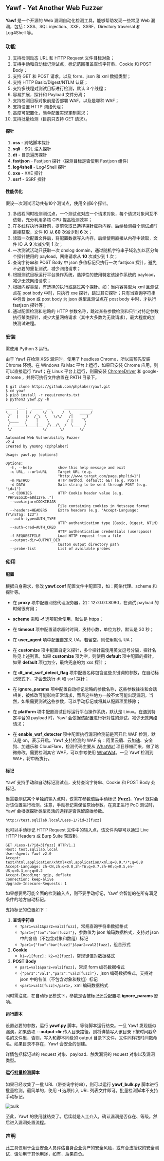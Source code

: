 ## Yawf - Yet Another Web Fuzzer

**Yawf** 是一个开源的 Web 漏洞自动化检测工具，能够帮助发现一些常见 Web 漏洞，包括：XSS、SQL injection、XXE、SSRF、Directory traversal 和 Log4Shell 等。

### 功能

1.  支持检测动态 URL 和 HTTP Request 文件目标对象；
2.  支持手动和自动标记测试点，标记范围覆盖查询字符串、Cookie 和 POST Body；
3.  支持 GET 和 POST 请求，以及 form、json 和 xml 数据类型；
4.  支持 HTTP Basic/Digest/NTLM 认证；
5.  支持多线程对测试目标进行检测，默认 3 个线程；
6.  容易扩展，探针和 Payload 文件分离；
7.  支持检测目标对象前是否部署 WAF，以及是哪种 WAF；
8.  支持设置 HTTP 网络代理；
9.  高度可配置化，简单配置实现定制需求；
10. 支持批量检测（目前只支持 GET 请求）。

#### 探针

1.  **xss** - 跨站脚本探针
2.  **sqli** - SQL 注入探针
3.  **dt** - 目录遍历探针
4.  **fastjson** - Fastjson 探针（探测目标是否使用 Fastjson 组件）
5.  **log4shell** - Log4Shell 探针
6.  **xxe** - XXE 探针
7.  **ssrf** - SSRF 探针

#### 性能优化

假设一次测试活动共有10个测试点，使用全部6个探针。

1.  多线程同时检测测试点，一个测试点对应一个请求对象，每个请求对象间互不依赖，充分利用多核 CPU 提高检测效率；
2.  在多线程执行探针前，提前获取已选择探针载荷内容，后续检测每个测试点时直接获取，文件 IO 从 **60** 次减少到 **6** 次；
3.  读取一次配置文件后，将配置数据写入内存，后续使用直接从内存中读取，文件 IO 从 **9** 次减少到 **1** 次；
4.  一次测试活动只获取一次 dnslog domain，通过随机字符串子域名加以区分每个探针使用的 payload，网络请求从 **10** 次减少到 **1** 次；
5.  查询字符串和 POST Body 中 json 多值标记只执行一次 fastjson 探针，避免不必要的重复测试，减少网络请求；
6.  根据测试目标运行平台操作系统，选择性的使用特定该操作系统的 payload，减少无效网络请求；
7.  根据内容类型，有选择的执行或跳过某个探针。如：当内容类型为 xml 且测试点在 post body 中时，只执行 xxe 探针，跳过其它探针；只有当查询字符串中包含 json 或 post body 为 json 类型且测试点在 post body 中时，才执行 fastjson 探针等；
8.  通过配置检测和忽略的 HTTP 参数名称，跳过某些参数检测和只针对特定参数执行某类探针，减少大量网络请求（其中大多数为无效请求），最大程度的加快测试进程。

### 安装

需使用 Python 3 运行。

由于 Yawf 在检测 XSS 漏洞时，使用了 headless Chrome，所以需预先安装 Chrome 环境。在 Windows 和 Mac 平台上运行，如果已安装 Chrome 应用，则可以直接运行 Yawf；在 Linux 平台上运行，则需安装 [ChromeDriver](https://sites.google.com/chromium.org/driver/) 和 google-chrome ，并将可执行文件放置在 PATH 目录下。

```console
$ git clone https://github.com/phplaber/yawf.git
$ cd yawf
$ pip3 install -r requirements.txt
$ python3 yawf.py -h

_____.___.  _____  __      _____________
\__  |   | /  _  \/  \    /  \_   _____/
 /   |   |/  /_\  \   \/\/   /|    __)  
 \____   /    |    \        / |     \   
 / ______\____|__  /\__/\  /  \___  /   
 \/              \/      \/       \/    

Automated Web Vulnerability Fuzzer      
v2.4                               
Created by yns0ng (@phplaber)           

Usage: yawf.py [options]

Options:
  -h, --help            show this help message and exit
  -u URL, --url=URL     Target URL (e.g.
                        "http://www.target.com/page.php?id=1")
  -m METHOD             HTTP method, default: GET (e.g. POST)
  -d DATA               Data string to be sent through POST (e.g. "id=1")
  -c COOKIES            HTTP Cookie header value (e.g. "PHPSESSID=a8d127e..")
  --cookiejar=COOKIEJAR
                        File containing cookies in Netscape format
  --headers=HEADERS     Extra headers (e.g. "Accept-Language: fr\nETag: 123")
  --auth-type=AUTH_TYPE
                        HTTP authentication type (Basic, Digest, NTLM)
  --auth-cred=AUTH_CRED
                        HTTP authentication credentials (user:pass)
  -f REQUESTFILE        Load HTTP request from a file
  --output-dir=OUTPUT_DIR
                        Custom output directory path
  --probe-list          List of available probes
```

### 使用

#### 配置

根据自身需求，修改 **yawf.conf** 配置文件中配置项，如：网络代理、scheme 和探针等。

- 在 **proxy** 项中配置网络代理服务器，如：127.0.0.1:8080，在调试 payload 的时候很有用；

- **scheme** 需和 **-f** 选项配合使用，默认是 https；

- 在 **timeout** 项中配置请求超时时间，支持小数，单位为秒，默认是 30 秒；

- 在 **user_agent** 项中配置自定义 UA，若留空，则使用默认 UA；

- 在 **customize** 项中配置自定义探针，多个探针需使用英文逗号分隔，探针名称见上述列表。如果 **customize** 项为空，则使用 **default** 项中配置的探针。如果 **default** 项也为空，最终兜底的为 xss 探针；

- 在 **dt_and_ssrf_detect_flag** 项中配置名称包含这些关键词的参数，在自动标记模式下，才会去执行 dt 和 ssrf 探针；

- 在 **ignore_params** 项中配置自动标记忽略的参数名称，这些参数往往和会话相关，被修改可能影响正常请求，而且这些地方一般不太可能出现漏洞。当然，如果需要测试这些参数，可以手动标记或将其从配置项里移除；

- 在 **platform** 项中配置测试目标运行平台操作系统，默认是 Linux。在遇到特定平台的 payload 时，Yawf 会依据该配置进行针对性的测试，减少无效网络请求；

- 在 **enable_waf_detecter** 项中配置执行漏洞检测前是否开启 WAF 检测，默认是 on，表示开启。Yawf 支持检测的 WAF 有：阿里云盾、云加速、安全狗、加速乐和 CloudFlare，检测代码主要从 [WhatWaf](https://github.com/Ekultek/WhatWaf) 项目移植而来，做了略微修改。需要检测其它 WAF，可以参考使用 [WhatWaf](https://github.com/Ekultek/WhatWaf)。一旦 Yawf 检测到 WAF，将中断执行。

#### 标记

Yawf 支持手动和自动标记测试点，支持查询字符串、Cookie 和 POST Body 处标记。

当需要测试某个单独的输入点时，仅需在参数值后手动标记 **[fuzz]**，Yawf 就只会对该位置进行检测。注意，手动标记需保留原始参数。在真正进行 PoC 测试时，Yawf 会根据探针类型灵活的选择是否保留原始参数。

```
http://test.sqlilab.local/Less-1/?id=3[fuzz]
```

也可以手动标记 HTTP Request 文件中的输入点，该文件内容可以通过 Live HTTP Headers 或 Burp Suite 获取到。

```
GET /Less-1/?id=3[fuzz] HTTP/1.1
Host: test.sqlilab.local
User-Agent: Yawf v2.0
Accept: text/html,application/xhtml+xml,application/xml;q=0.9,*/*;q=0.8
Accept-Language: zh-CN,zh;q=0.8,zh-TW;q=0.7,zh-HK;q=0.5,en-US;q=0.3,en;q=0.2
Accept-Encoding: gzip, deflate
Connection: keep-alive
Upgrade-Insecure-Requests: 1
```
如果想要尽可能全面的检测输入点，则不要手动标记，Yawf 会智能的在所有满足条件的地方自动标记。

支持标记的位置如下：

1.  **查询字符串**
    -  `?par1=val1&par2=val2[fuzz]`，常规查询字符串数据格式
    -  `?par1={"foo":"bar[fuzz]"}`，参数值为 json 编码数据格式，支持对 json 中的各值（不包含对象和数组）标记
    -  `?par1={"foo":"bar[fuzz]"}&par2=val2[fuzz]`，组合形式
2.  **Cookie**
    -  `k1=v1[fuzz]; k2=v2[fuzz]`，常规键值对数据格式
3.  **POST Body**
    -  `par1=val1&par2=val2[fuzz]`，常规 form 编码数据格式
    -  `{"par1":"val1","par2":"val2[fuzz]"}`，json 编码数据格式，支持对 json 中的各值（不包含对象和数组）标记
    -  `<par1>val1[fuzz]</par1>`，xml 编码数据格式

同时需注意，在自动标记模式下，参数是否被标记还受配置项 **ignore_params** 影响。

#### 运行脚本

设置必要的参数，运行 **yawf.py** 脚本，等待脚本运行结束。一旦 Yawf 发现疑似漏洞，如果选项 **--output-dir** 传入目录路径，则将详情写入该目录下按时间戳命名的文件里，否则，写入和脚本同级的 output 目录下文件，文件同样按时间戳命名。如果目录不存在，Yawf 会安全的创建。

详情包括标记过的 request 对象、payload、触发漏洞的 request 对象以及漏洞类型。

#### 运行批量检测脚本

如果已经收集了一批 URL（带查询字符串），则可以运行 ****yawf_bulk.py**** 脚本进行批量检测。最简单的，使用 **-l** 选项传入 URL 列表文件即可。批量检测脚本不支持手动标记。

![bulk](./bulk_poc.jpeg "bulk scanning")

至此，Yawf 的使用就结束了。后续就是人工介入，确认漏洞是否存在、等级，然后进入漏洞处置流程。

### 声明

此工具仅用于企业安全人员评估自身企业资产的安全风险，或有合法授权的安全测试，请勿用于其他用途，如有，后果自负。


